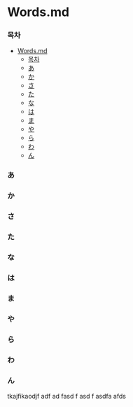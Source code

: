 # Words.md 

### 목차
- [Words.md](#wordsmd)
    - [목차](#목차)
    - [あ](#あ)
    - [か](#か)
    - [さ](#さ)
    - [た](#た)
    - [な](#な)
    - [は](#は)
    - [ま](#ま)
    - [や](#や)
    - [ら](#ら)
    - [わ](#わ)
    - [ん](#ん)


### あ

### か

### さ

### た

### な

### は 

### ま

### や

### ら

### わ

### ん
tkajfikaodjf
adf
ad
fasd
f
asd
f
asdfa
afds

